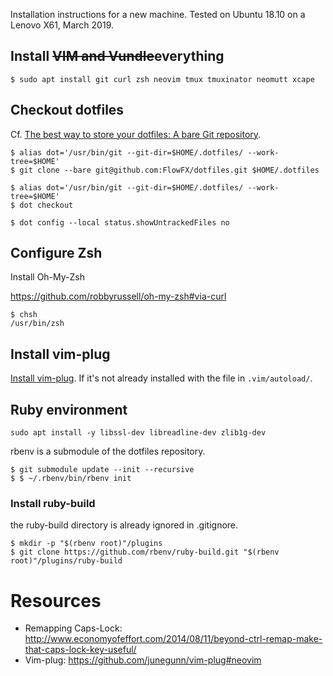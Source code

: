 Installation instructions for a new machine. Tested on Ubuntu 18.10 on a Lenovo X61, March 2019.

## Install <strike>VIM and Vundle</strike>everything

```
$ sudo apt install git curl zsh neovim tmux tmuxinator neomutt xcape
```

## Checkout dotfiles

Cf. [The best way to store your dotfiles: A bare Git repository](https://www.atlassian.com/git/tutorials/dotfiles).

```shell
$ alias dot='/usr/bin/git --git-dir=$HOME/.dotfiles/ --work-tree=$HOME'
$ git clone --bare git@github.com:FlowFX/dotfiles.git $HOME/.dotfiles

$ alias dot='/usr/bin/git --git-dir=$HOME/.dotfiles/ --work-tree=$HOME'
$ dot checkout

$ dot config --local status.showUntrackedFiles no
```

## Configure Zsh

Install  Oh-My-Zsh

https://github.com/robbyrussell/oh-my-zsh#via-curl

```
$ chsh
/usr/bin/zsh
```

## Install vim-plug
[Install vim-plug](https://github.com/junegunn/vim-plug#neovim). If it's not already installed with the file in `.vim/autoload/`.


## Ruby environment

```
sudo apt install -y libssl-dev libreadline-dev zlib1g-dev
```

rbenv is a submodule of the dotfiles repository. 

```
$ git submodule update --init --recursive 
$ $ ~/.rbenv/bin/rbenv init
```

### Install ruby-build

the ruby-build directory is already ignored in .gitignore.

```
$ mkdir -p "$(rbenv root)"/plugins
$ git clone https://github.com/rbenv/ruby-build.git "$(rbenv root)"/plugins/ruby-build
```




# Resources
- Remapping Caps-Lock: http://www.economyofeffort.com/2014/08/11/beyond-ctrl-remap-make-that-caps-lock-key-useful/
- Vim-plug: https://github.com/junegunn/vim-plug#neovim
